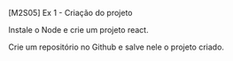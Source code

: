 [M2S05] Ex 1 - Criação do projeto

Instale o Node e crie um projeto react.

Crie um repositório no Github e salve nele o projeto criado.